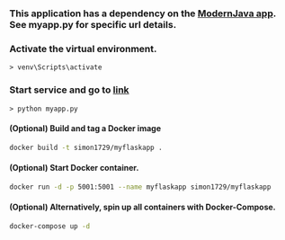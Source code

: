 ### This application has a dependency on the [ModernJava app](https://github.com/CodePeeler/modernjava.git). See myapp.py for specific url details.


### Activate the virtual environment.
```
> venv\Scripts\activate
```

### Start service and go to [link](http://localhost:5001/api)
```
> python myapp.py
```
#### (Optional) Build and tag a Docker image
```bash
docker build -t simon1729/myflaskapp .
```

#### (Optional) Start Docker container.
```bash
docker run -d -p 5001:5001 --name myflaskapp simon1729/myflaskapp
```

#### (Optional) Alternatively, spin up all containers with Docker-Compose.
```bash
docker-compose up -d
```